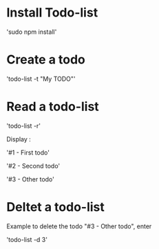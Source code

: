 # Install Todo-list

'sudo npm install'

# Create a todo
'todo-list -t "My TODO"'

# Read a todo-list
'todo-list -r'

Display : 

'#1 - First todo'

'#2 - Second todo'

'#3 - Other todo'

# Deltet a todo-list
Example to delete the todo "#3 - Other todo", enter

'todo-list -d 3'
